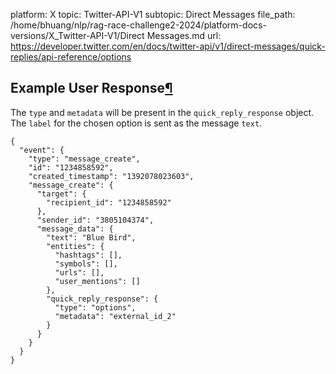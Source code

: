 platform: X
topic: Twitter-API-V1
subtopic: Direct Messages
file_path: /home/bhuang/nlp/rag-race-challenge2-2024/platform-docs-versions/X_Twitter-API-V1/Direct Messages.md
url: https://developer.twitter.com/en/docs/twitter-api/v1/direct-messages/quick-replies/api-reference/options

## Example User Response[¶](#example-user-response "Permalink to this headline")

The `type` and `metadata` will be present in the `quick_reply_response` object. The `label` for the chosen option is sent as the message `text`.

    {
      "event": {
        "type": "message_create",
        "id": "1234858592",
        "created_timestamp": "1392078023603",
        "message_create": {
          "target": {
            "recipient_id": "1234858592"
          },
          "sender_id": "3805104374",
          "message_data": {
            "text": "Blue Bird",
            "entities": {
              "hashtags": [],
              "symbols": [],
              "urls": [],
              "user_mentions": []
            },
            "quick_reply_response": {
              "type": "options",
              "metadata": "external_id_2"
            }
          }
        }
      }
    }